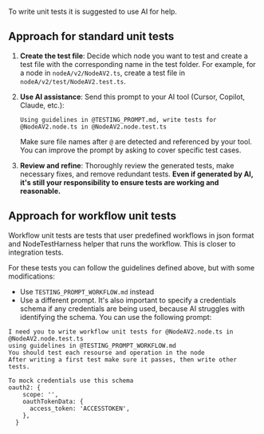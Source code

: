 To write unit tests it is suggested to use AI for 
help.

## Approach for standard unit tests

1. **Create the test file**: Decide which node you want to test and create a test file with the corresponding name in the test folder. For example, for a node in `nodeA/v2/NodeAV2.ts`, create a test file in `nodeA/v2/test/NodeAV2.test.ts`.

2. **Use AI assistance**: Send this prompt to your AI tool (Cursor, Copilot, Claude, etc.):
   ```
   Using guidelines in @TESTING_PROMPT.md, write tests for @NodeAV2.node.ts in @NodeAV2.node.test.ts
   ```
   Make sure file names after `@` are detected and referenced by your tool.
   You can improve the prompt by asking to cover specific test cases.

3. **Review and refine**: Thoroughly review the generated tests, make necessary fixes, and remove redundant tests. __Even if generated by AI, it's still your responsibility to ensure tests are working and reasonable.__

## Approach for workflow unit tests
Workflow unit tests are tests that user predefined workflows in json format and NodeTestHarness helper that runs the workflow. This is closer to integration tests.

For these tests you can follow the guidelines defined above, but with some modifications:
- Use `TESTING_PROMPT_WORKFLOW.md` instead
- Use a different prompt. It's also important to specify a credentials schema if any credentials are being used, because AI struggles with identifying the schema. You can use the following prompt:
```
I need you to write workflow unit tests for @NodeAV2.node.ts in @NodeAV2.node.test.ts
using guidelines in @TESTING_PROMPT_WORKFLOW.md 
You should test each resourse and operation in the node
After writing a first test make sure it passes, then write other tests.

To mock credentials use this schema
oauth2: {
    scope: '',
    oauthTokenData: {
      access_token: 'ACCESSTOKEN',
    },
  }
```